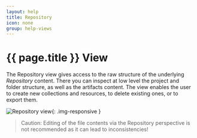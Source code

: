 ```yaml
---
layout: help
title: Repository
icon: none
group: help-views
---
```


{{ page.title }} View
===

The Repository view gives access to the raw structure of the underlying *Repository* content.
There you can inspect at low level the project and folder structure, as well as the artifacts content.
The view enables the user to create new collections and resources, to delete existing ones, or to export them.

![Repository view](images/ide_view_repository.png){: .img-responsive }

> Caution: Editing of the file contents via the Repository perspective is not recommended as it can lead to inconsistencies!
